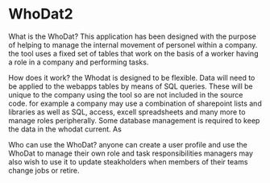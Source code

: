 # WhoDat2

What is the WhoDat?
This application has been designed with the purpose of helping to manage the internal movement of personel within a company.
the tool uses a fixed set of tables that work on the basis of a worker having a role in a company and performing tasks.

How does it work?
the Whodat is designed to be flexible. Data will need to be applied to the webapps tables by means of SQL queries. These will be unique to the company using the tool so are not included in the source code.
for example a company may use a combination of sharepoint lists and libraries as well as SQL, access, excell spreadsheets and many more to manage roles peripherally. Some database management is required to keep the data in the whodat current. As

Who can use the WhoDat?
anyone can create a user profile and use the WhoDat to manage their own role and task responsibilities managers may also wish to use it to update steakholders when members of their teams change jobs or retire.
